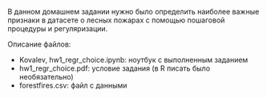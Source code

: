 В данном домашнем задании нужно было определить наиболее важные признаки в датасете о лесных пожарах с помощью пошаговой процедуры и регуляризации.

Описание файлов:

- Kovalev, hw1_regr_choice.ipynb: ноутбук с выполненным заданием
- hw1_regr_choice.pdf: условие задания (в R писать было необязательно)
- forestfires.csv: файл с данными
